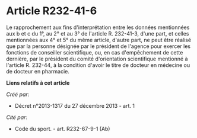# Article R232-41-6

Le rapprochement aux fins d'interprétation entre les données mentionnées aux b et c du 1°, au 2° et au 3° de l'article R.
232-41-3, d'une part, et celles mentionnées aux 4° et 5° du même article, d'autre part, ne peut être réalisé que par la
personne désignée par le président de l'agence pour exercer les fonctions de conseiller scientifique, ou, en cas
d'empêchement de cette dernière, par le président du comité d'orientation scientifique mentionné à l'article R. 232-44, à la
condition d'avoir le titre de docteur en médecine ou de docteur en pharmacie.

**Liens relatifs à cet article**

_Créé par_:

  - Décret n°2013-1317 du 27 décembre 2013 - art. 1

_Cité par_:

  - Code du sport. - art. R232-67-9-1 (Ab)
